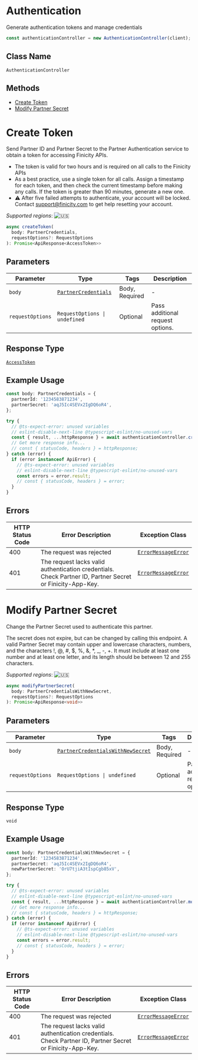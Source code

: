 # Authentication

Generate authentication tokens and manage credentials

```ts
const authenticationController = new AuthenticationController(client);
```

## Class Name

`AuthenticationController`

## Methods

* [Create Token](../../doc/controllers/authentication.md#create-token)
* [Modify Partner Secret](../../doc/controllers/authentication.md#modify-partner-secret)


# Create Token

Send Partner ID and Partner Secret to the Partner Authentication service to obtain a token for accessing Finicity APIs.

* The token is valid for two hours and is required on all calls to the Finicity APIs
* As a best practice, use a single token for all calls. Assign a timestamp for each token, and then check the current timestamp before making any calls. If the token is greater than 90 minutes, generate a new one.
* ⚠️ After five failed attempts to authenticate, your account will be locked. Contact [support@finicity.com](mailto:support@finicity.com) to get help resetting your account.

_Supported regions_: ![🇺🇸](https://flagcdn.com/20x15/us.png)

```ts
async createToken(
  body: PartnerCredentials,
  requestOptions?: RequestOptions
): Promise<ApiResponse<AccessToken>>
```

## Parameters

| Parameter | Type | Tags | Description |
|  --- | --- | --- | --- |
| `body` | [`PartnerCredentials`](../../doc/models/partner-credentials.md) | Body, Required | - |
| `requestOptions` | `RequestOptions \| undefined` | Optional | Pass additional request options. |

## Response Type

[`AccessToken`](../../doc/models/access-token.md)

## Example Usage

```ts
const body: PartnerCredentials = {
  partnerId: '1234583871234',
  partnerSecret: 'aqJ5Ic4SEVx2IgDQ6oR4',
};

try {
  // @ts-expect-error: unused variables
  // eslint-disable-next-line @typescript-eslint/no-unused-vars
  const { result, ...httpResponse } = await authenticationController.createToken(body);
  // Get more response info...
  // const { statusCode, headers } = httpResponse;
} catch (error) {
  if (error instanceof ApiError) {
    // @ts-expect-error: unused variables
    // eslint-disable-next-line @typescript-eslint/no-unused-vars
    const errors = error.result;
    // const { statusCode, headers } = error;
  }
}
```

## Errors

| HTTP Status Code | Error Description | Exception Class |
|  --- | --- | --- |
| 400 | The request was rejected | [`ErrorMessageError`](../../doc/models/error-message-error.md) |
| 401 | The request lacks valid authentication credentials. Check Partner ID, Partner Secret or Finicity-App-Key. | [`ErrorMessageError`](../../doc/models/error-message-error.md) |


# Modify Partner Secret

Change the Partner Secret used to authenticate this partner.

The secret does not expire, but can be changed by calling this endpoint. A valid Partner Secret may contain upper and lowercase characters, numbers, and the characters !, @, #, $, %, &, *, _, -, +. It must include at least one number and at least one letter, and its length should be between 12 and 255 characters.

_Supported regions_: ![🇺🇸](https://flagcdn.com/20x15/us.png)

```ts
async modifyPartnerSecret(
  body: PartnerCredentialsWithNewSecret,
  requestOptions?: RequestOptions
): Promise<ApiResponse<void>>
```

## Parameters

| Parameter | Type | Tags | Description |
|  --- | --- | --- | --- |
| `body` | [`PartnerCredentialsWithNewSecret`](../../doc/models/partner-credentials-with-new-secret.md) | Body, Required | - |
| `requestOptions` | `RequestOptions \| undefined` | Optional | Pass additional request options. |

## Response Type

`void`

## Example Usage

```ts
const body: PartnerCredentialsWithNewSecret = {
  partnerId: '1234583871234',
  partnerSecret: 'aqJ5Ic4SEVx2IgDQ6oR4',
  newPartnerSecret: 'OrU7tjiA3tIspCgb85xV',
};

try {
  // @ts-expect-error: unused variables
  // eslint-disable-next-line @typescript-eslint/no-unused-vars
  const { result, ...httpResponse } = await authenticationController.modifyPartnerSecret(body);
  // Get more response info...
  // const { statusCode, headers } = httpResponse;
} catch (error) {
  if (error instanceof ApiError) {
    // @ts-expect-error: unused variables
    // eslint-disable-next-line @typescript-eslint/no-unused-vars
    const errors = error.result;
    // const { statusCode, headers } = error;
  }
}
```

## Errors

| HTTP Status Code | Error Description | Exception Class |
|  --- | --- | --- |
| 400 | The request was rejected | [`ErrorMessageError`](../../doc/models/error-message-error.md) |
| 401 | The request lacks valid authentication credentials. Check Partner ID, Partner Secret or Finicity-App-Key. | [`ErrorMessageError`](../../doc/models/error-message-error.md) |


